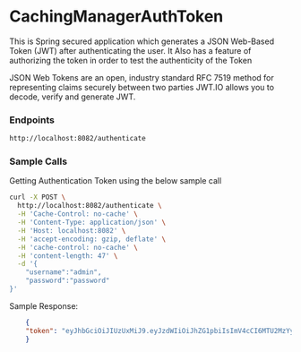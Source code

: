 # CachingManagerAuthToken

This is Spring secured application which generates a JSON Web-Based Token (JWT) after authenticating the user.
It Also has a feature of authorizing the token in order to test the authenticity of the Token

JSON Web Tokens are an open, industry standard RFC 7519 method for representing claims securely between two parties
JWT.IO allows you to decode, verify and generate JWT.

### Endpoints

```bash
http://localhost:8082/authenticate
```

### Sample Calls

Getting Authentication Token using the below sample call

```bash
curl -X POST \
  http://localhost:8082/authenticate \
  -H 'Cache-Control: no-cache' \
  -H 'Content-Type: application/json' \
  -H 'Host: localhost:8082' \
  -H 'accept-encoding: gzip, deflate' \
  -H 'cache-control: no-cache' \
  -H 'content-length: 47' \
  -d '{
	"username":"admin",
	"password":"password"
}'
```

Sample Response:
```json
	{
    "token": "eyJhbGciOiJIUzUxMiJ9.eyJzdWIiOiJhZG1pbiIsImV4cCI6MTU2MzYyNDI0MywiaWF0IjoxNTYzNjA2MjQzfQ.jcLc6gNxyV5OdV2QuX5FKSkN4IOyWkcRb1YS4gyGI8tOk-oTkzyyT8UPWVoBl2YgfrTjIIzQYyJ5XQn03kCZBQ"
	}
```